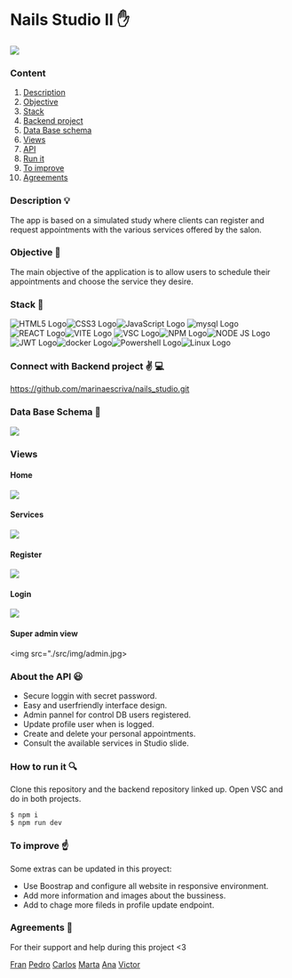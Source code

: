 # Nails Studio II :hand: 

<img src="./src/img/neonail1.jpg">


### Content

1. [Description](#description)
2. [Objective](#objective)
3. [Stack](#stack)
4. [Backend project](#connect-with-backend-project)
5. [Data Base schema](#data-base-schema)
6. [Views](#views)
7. [API](#about-the-api)
8. [Run it](#how-to-run-it)
9. [To improve](#to-improve)
10. [Agreements](#agreements)


### Description :bulb:

The app is based on a simulated study where clients can register and request appointments with the various services offered by the salon.

### Objective 🙌
The main objective of the application is to allow users to schedule their appointments and choose the service they desire.

### Stack  :wrench:

![HTML5 Logo](https://img.shields.io/badge/HTML5-E34F26?style=for-the-badge&logo=html5&logoColor=white)![CSS3 Logo](https://img.shields.io/badge/CSS3-1572B6?style=for-the-badge&logo=css3&logoColor=white)![JavaScript Logo](https://img.shields.io/badge/JavaScript-323330?style=for-the-badge&logo=javascript&logoColor=F7DF1E)
![mysql Logo](https://img.shields.io/badge/MySQL-005C84?style=for-the-badge&logo=mysql&logoColor=white)![REACT Logo](https://img.shields.io/badge/React-20232A?style=for-the-badge&logo=react&logoColor=61DAFB)![VITE Logo](https://img.shields.io/badge/Vite-B73BFE?style=for-the-badge&logo=vite&logoColor=FFD62E)
![VSC Logo](https://img.shields.io/badge/VSCode-0078D4?style=for-the-badge&logo=visual%20studio%20code&logoColor=white)![NPM Logo](https://img.shields.io/badge/npm-CB3837?style=for-the-badge&logo=npm&logoColor=white)![NODE JS Logo](https://img.shields.io/badge/Node%20js-339933?style=for-the-badge&logo=nodedotjs&logoColor=white)
![JWT Logo](https://img.shields.io/badge/JWT-000000?style=for-the-badge&logo=JSON%20web%20tokens&logoColor=white)![docker Logo](https://img.shields.io/badge/Docker-2CA5E0?style=for-the-badge&logo=docker&logoColor=white)![Powershell Logo](https://img.shields.io/badge/powershell-5391FE?style=for-the-badge&logo=powershell&logoColor=white)![Linux Logo](https://img.shields.io/badge/Linux-FCC624?style=for-the-badge&logo=linux&logoColor=black)

### Connect with Backend project :v:  :computer:

https://github.com/marinaescriva/nails_studio.git


### Data Base Schema :pushpin: 

<img src="./src/img/mysql_DB.jpg">

### Views

#### Home
<img src="./src/img/home.jpg">

#### Services
<img src="./src/img/services.jpg">

#### Register
<img src="./src/img/register.jpg">

#### Login
<img src="./src/img/login.jpg">

#### Super admin view
<img src="./src/img/admin.jpg>


### About the API 😃

- Secure loggin with secret password.
- Easy and userfriendly interface design.
- Admin pannel for control DB users registered.
- Update profile user when is logged.
- Create and delete your personal appointments.
- Consult the available services in Studio slide.

### How to run it :mag:

Clone this repository and the backend repository linked up.
Open VSC and do in both projects.

```
$ npm i 
$ npm run dev
```

### To improve :point_up:

Some extras can be updated in this proyect: 

- Use Boostrap and configure all website in responsive environment.
- Add more information and images about the bussiness.
- Add to chage more fileds in profile update endpoint.

### Agreements :clap:

For their support and help during this project <3

[<i class="fab fa-github"></i> Fran](https://github.com/FRR95)
[<i class="fab fa-github"></i> Pedro](https://github.com/Eryhnar)
[<i class="fab fa-github"></i> Carlos](https://github.com/CariblaGIT)
[<i class="fab fa-github"></i> Marta](https://github.com/MartaGBayona)
[<i class="fab fa-github"></i> Ana](https://github.com/ariusvi)
[<i class="fab fa-github"></i> Victor](https://github.com/VictorBlasco5)

